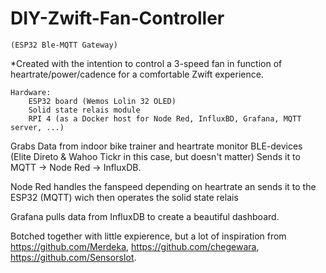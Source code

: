 # DIY-Zwift-Fan-Controller
	(ESP32 Ble-MQTT Gateway)
	
*Created with the intention to control a 3-speed fan in function of heartrate/power/cadence for a comfortable Zwift experience.
	
	Hardware:
		ESP32 board (Wemos Lolin 32 OLED)
		Solid state relais module
		RPI 4 (as a Docker host for Node Red, InfluxBD, Grafana, MQTT server, ...)

Grabs Data from indoor bike trainer and heartrate monitor BLE-devices (Elite Direto & Wahoo Tickr in this case, but doesn't matter) 
Sends it to MQTT -> Node Red -> InfluxDB.

Node Red handles the fanspeed depending on heartrate an sends it to the ESP32 (MQTT) wich then operates the solid state relais

Grafana pulls data from InfluxDB to create a beautiful dashboard.

Botched together with little expierence, but a lot of inspiration from https://github.com/Merdeka, https://github.com/chegewara, https://github.com/SensorsIot.
